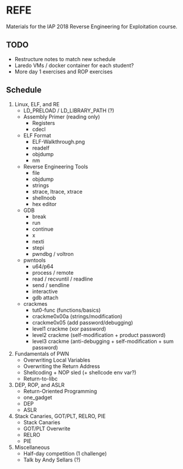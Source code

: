 # REFE
Materials for the IAP 2018 Reverse Engineering for Exploitation course.

## TODO

* Restructure notes to match new schedule
* Laredo VMs / docker container for each student?
* More day 1 exercises and ROP exercises

## Schedule
1. Linux, ELF, and RE
    * LD_PRELOAD / LD_LIBRARY_PATH (?)
    * Assembly Primer (reading only)
        * Registers
        * cdecl
    * ELF Format
        * ELF-Walkthrough.png
        * readelf
        * objdump
        * nm
    * Reverse Engineering Tools
        * file
        * objdump
        * strings
        * strace, ltrace, xtrace
        * shellnoob
        * hex editor
    * GDB
        * break
        * run
        * continue
        * x
        * nexti
        * stepi
        * pwndbg / voltron
    * pwntools
        * u64/p64
        * process / remote
        * read / recvuntil / readline
        * send / sendline
        * interactive
        * gdb attach
    * crackmes
        * tut0-func (functions/basics)
        * crackme0x00a (strings/modification)
        * crackme0x05 (add password/debugging)
        * level1 crackme (xor password)
        * level2 crackme (self-modification + product password)
        * level3 crackme (anti-debugging + self-modification + sum password)
2. Fundamentals of PWN
    * Overwriting Local Variables
    * Overwriting the Return Address
    * Shellcoding + NOP sled (+ shellcode env var?)
    * Return-to-libc
3. DEP, ROP, and ASLR
    * Return-Oriented Programming
    * one_gadget
    * DEP
    * ASLR
4. Stack Canaries, GOT/PLT, RELRO, PIE
    * Stack Canaries
    * GOT/PLT Overwrite
    * RELRO
    * PIE
5. Miscellaneous
    * Half-day competition (1 challenge)
    * Talk by Andy Sellars (?)
